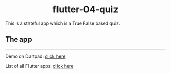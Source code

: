 <h1 align="center">flutter-04-quiz</h1>

This is a stateful app which is a True False based quiz.

## The app

----

Demo on Dartpad: <a href="#">click here</a>

List of all Flutter apps: <a href="https://github.com/Rahullkumr/Flutter-Projects-List">click here</a>
